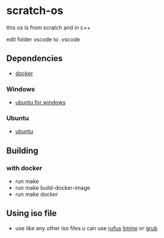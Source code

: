 # scratch-os
this os is from scratch and in c++

edit folder vscode to .vscode

## Dependencies
* [docker](https://www.docker.com/)
### Windows
* [ubuntu for windows](https://ubuntu.com/tutorials/install-ubuntu-on-wsl2-on-windows-10#1-overview)
### Ubuntu
* [ubuntu](https://ubuntu.com/)

## Building
### with docker
* run make
* run make build-docker-image
* run make docker

## Using iso file
* use like any other iso files u can use [rufus](https://rufus.ie/en/) [limine](https://limine-bootloader.org/) or [grub](https://www.gnu.org/software/grub)
